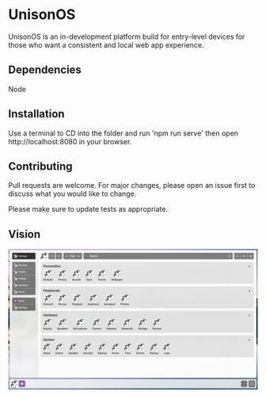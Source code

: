 # UnisonOS
UnisonOS is an in-development platform build for entry-level devices for those who want a consistent and local web app experience.

## Dependencies
Node
## Installation
Use a terminal to CD into the folder and run 'npm run serve' then open http://localhost:8080 in your browser.

## Contributing
Pull requests are welcome. For major changes, please open an issue first to discuss what you would like to change.

Please make sure to update tests as appropriate.

## Vision
![Screenshot on Desktop](/screenshots/Screenshot.png?raw=true "Settings App on Desktop")